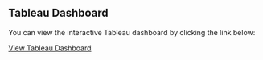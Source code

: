 ## Tableau Dashboard

You can view the interactive Tableau dashboard by clicking the link below:

[View Tableau Dashboard](https://public.tableau.com/views/Tableau_financial/Dashboard2?:language=en-US&publish=yes&:sid=&:redirect=auth&:display_count=n&:origin=viz_share_link)
